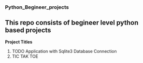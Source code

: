 <div align="nter">


### Python_Begineer_projects


</div>

This repo consists of begineer level python based projects
---
**Project Titles**
1. TODO Application with Sqlite3 Database Connection
2. TIC TAK TOE
